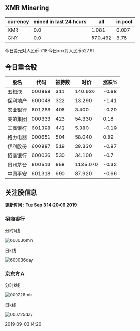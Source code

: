 ## XMR Minering

|currency|mined in last 24 hours|all|in pool|
|---|---|---|---|
|XMR|0.0|1.081|0.007|
|CNY|0.0|570.492|3.78|

今日美元对人民币 7.18	今日xmr对人民币527.91


## 今日重仓股 

|股名|代码|被持数|时价|涨跌%|
|---|---|---|---|---|
|五粮液|000858|311|140.930|-0.68|
|保利地产|600048|322|13.290|-1.41|
|农业银行|601288|406|3.400|-0.29|
|美的集团|000333|423|54.330|0.18|
|工商银行|601398|442|5.380|-0.19|
|格力电器|000651|504|58.040|0.99|
|伊利股份|600887|519|28.330|-0.87|
|招商银行|600036|530|34.100|-0.7|
|贵州茅台|600519|658|1135.070|-0.32|
|中国平安|601318|690|87.920|-0.66|

## 关注股信息
**更新时间 : Tue Sep  3 14:20:06 2019**
### 招商银行 
分时k线

![600036min](http://image.sinajs.cn/newchart/min/n/sh600036.gif)

日k线

![600036day](http://image.sinajs.cn/newchart/daily/n/sh600036.gif)

### 京东方Ａ 
分时k线

![000725min](http://image.sinajs.cn/newchart/min/n/sz000725.gif)

日k线

![000725day](http://image.sinajs.cn/newchart/daily/n/sz000725.gif)

2019-09-03 14:20